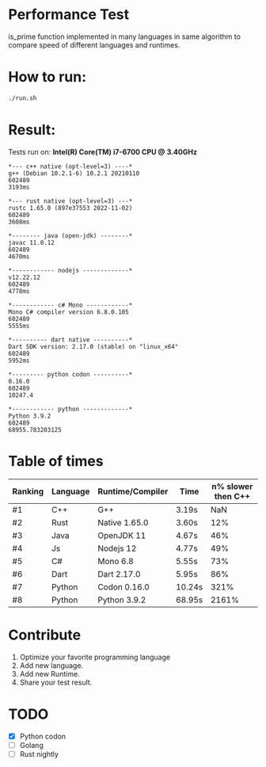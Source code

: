 # Performance Test
is_prime function implemented in many languages in same algorithm to compare speed of different languages and runtimes.


# How to run:
```bash
./run.sh
```

# Result:
Tests run on: <b>Intel(R) Core(TM) i7-6700 CPU @ 3.40GHz</b>
```
*--- c++ native (opt-level=3) ----*
g++ (Debian 10.2.1-6) 10.2.1 20210110
602489
3193ms

*--- rust native (opt-level=3) ---*
rustc 1.65.0 (897e37553 2022-11-02)
602489
3608ms

*-------- java (open-jdk) --------*
javac 11.0.12
602489
4670ms

*------------ nodejs -------------*
v12.22.12
602489
4778ms

*------------ c# Mono ------------*
Mono C# compiler version 6.8.0.105
602489
5555ms

*---------- dart native ----------*
Dart SDK version: 2.17.0 (stable) on "linux_x64"
602489
5952ms

*--------- python codon ----------*
0.16.0
602489
10247.4

*------------ python -------------*
Python 3.9.2
602489
68955.783203125

```

# Table of times
| Ranking | Language | Runtime/Compiler | Time      |  n% slower then C++ |
|---------|----------|------------------|-----------|---------------------|
| #1      | C++      | G++              | 3.19s     | NaN                 |
| #2      | Rust     | Native 1.65.0    | 3.60s     | 12%                 |
| #3      | Java     | OpenJDK 11       | 4.67s     | 46%                 |
| #4      | Js       | Nodejs 12        | 4.77s     | 49%                 |
| #5      | C#       | Mono 6.8         | 5.55s     | 73%                 |
| #6      | Dart     | Dart 2.17.0      | 5.95s     | 86%                 |
| #7      | Python   | Codon 0.16.0     | 10.24s    | 321%                |
| #8      | Python   | Python 3.9.2     | 68.95s    | 2161%               |

# Contribute
1. Optimize your favorite programming language
2. Add new language.
3. Add new Runtime.
4. Share your test result.

# TODO
- [x] Python codon
- [ ] Golang
- [ ] Rust nightly